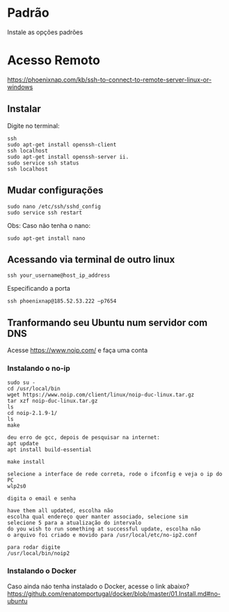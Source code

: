 # Padrão
Instale as opções padrões<br>

# Acesso Remoto
https://phoenixnap.com/kb/ssh-to-connect-to-remote-server-linux-or-windows<br>
## Instalar
Digite no terminal:<br>
```
ssh
sudo apt-get install openssh-client
ssh localhost
sudo apt-get install openssh-server ii.
sudo service ssh status
ssh localhost
```
## Mudar configurações
```
sudo nano /etc/ssh/sshd_config
sudo service ssh restart
```
Obs: Caso não tenha o nano:<br>
```
sudo apt-get install nano
```
## Acessando via terminal de outro linux
```
ssh your_username@host_ip_address
```

Especificando a porta<br>
```
ssh phoenixnap@185.52.53.222 –p7654
```

## Tranformando seu Ubuntu num servidor com DNS
Acesse https://www.noip.com/ e faça uma conta<br>

### Instalando o no-ip<br>
```
sudo su - 
cd /usr/local/bin
wget https://www.noip.com/client/linux/noip-duc-linux.tar.gz
tar xzf noip-duc-linux.tar.gz
ls
cd noip-2.1.9-1/
ls
make

deu erro de gcc, depois de pesquisar na internet:
apt update
apt install build-essential

make install

selecione a interface de rede correta, rode o ifconfig e veja o ip do PC
wlp2s0

digita o email e senha

have them all updated, escolha não
escolha qual endereço quer manter associado, selecione sim
selecione 5 para a atualização do intervalo
do you wish to run something at successful update, escolha não
o arquivo foi criado e movido para /usr/local/etc/no-ip2.conf

para rodar digite
/usr/local/bin/noip2
```

### Instalando o Docker
Caso ainda náo tenha instalado o Docker, acesse o link abaixo?<br>
https://github.com/renatomportugal/docker/blob/master/01.Install.md#no-ubuntu<br>
